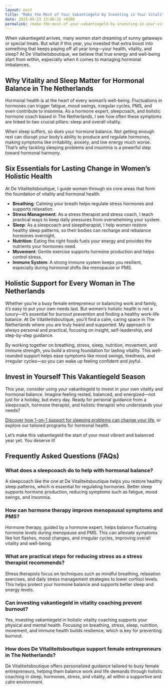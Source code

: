 ```yaml
---
layout: post
title: "Make the Most of Your Vakantiegeld by Investing in Your Vitality and Sleep"
date: 2025-05-23 13:06:32 +0200
permalink: /make-the-most-of-your-vakantiegeld-by-investing-in-your-vitality-and-sleep/
---
```

When vakantiegeld arrives, many women start dreaming of sunny getaways or special treats. But what if this year, you invested that extra boost into something that keeps paying off all year long—your health, vitality, and sleep? At De Vitaliteitsboutique, we believe that true energy and well-being start from within, especially when it comes to managing hormonal imbalances.

## Why Vitality and Sleep Matter for Hormonal Balance in The Netherlands

Hormonal health is at the heart of every woman’s well-being. Fluctuations in hormones can trigger fatigue, mood swings, irregular cycles, PMS, and even contribute to insomnia. As a hormone expert, sleepcoach, and holistic hormone coach based in The Netherlands, I see how often these symptoms are linked to two crucial pillars: sleep and overall vitality.

When sleep suffers, so does your hormone balance. Not getting enough rest can disrupt your body’s ability to produce and regulate hormones, making symptoms like irritability, anxiety, and low energy much worse. That’s why tackling sleeping problems and insomnia is a powerful step toward hormonal harmony.

## Six Essentials for Lasting Change in Women’s Holistic Health

At De Vitaliteitsboutique, I guide women through six core areas that form the foundation of vitality and hormonal health:

- **Breathing**: Calming your breath helps regulate stress hormones and supports relaxation.
- **Stress Management**: As a stress therapist and stress coach, I teach practical ways to keep daily pressures from overwhelming your system.
- **Sleep**: As a sleepcoach and sleeptherapist, I help women restore healthy sleep patterns, so their bodies can recharge and rebalance hormones overnight.
- **Nutrition**: Eating the right foods fuels your energy and provides the nutrients your hormones need.
- **Movement**: Gentle exercise supports hormone production and helps control stress.
- **Immune System**: A strong immune system keeps you resilient, especially during hormonal shifts like menopause or PMS.

## Holistic Support for Every Woman in The Netherlands

Whether you’re a busy female entrepreneur or balancing work and family, it’s easy to put your own needs last. But women’s holistic health is not a luxury—it’s essential for burnout prevention and finding a healthy work-life balance. At De Vitaliteitsboutique, you’ll find a calm, caring space in The Netherlands where you are truly heard and supported. My approach is always personal and practical, focusing on insight, self-leadership, and step-by-step guidance.

By working together on breathing, stress, sleep, nutrition, movement, and immune strength, you build a strong foundation for lasting vitality. This well-rounded support helps ease symptoms like mood swings, tiredness, and irregular cycles—so you can wake up feeling confident and joyful.

## Invest in Yourself This Vakantiegeld Season

This year, consider using your vakantiegeld to invest in your own vitality and hormonal balance. Imagine feeling rested, balanced, and energized—not just for a holiday, but every day. Ready for personal guidance from a sleepcoach, hormone therapist, and holistic therapist who understands your needs?

[Discover how 1-on-1 support for sleeping problems can change your life](https://devitaliteitsboutique.nl/slaapproblemen-1-op-1-begeleiding/), or explore our tailored programs for hormonal health.

Let’s make this vakantiegeld the start of your most vibrant and balanced year yet. You deserve it!

## Frequently Asked Questions (FAQs)

### What does a sleepcoach do to help with hormonal balance?
A sleepcoach like the one at De Vitaliteitsboutique helps you restore healthy sleep patterns, which is essential for regulating hormones. Better sleep supports hormone production, reducing symptoms such as fatigue, mood swings, and insomnia.

### How can hormone therapy improve menopausal symptoms and PMS?
Hormone therapy, guided by a hormone expert, helps balance fluctuating hormone levels during menopause and PMS. This can alleviate symptoms like hot flashes, mood changes, and irregular cycles, improving overall vitality and well-being.

### What are practical steps for reducing stress as a stress therapist recommends?
Stress therapists focus on techniques such as mindful breathing, relaxation exercises, and daily stress management strategies to lower cortisol levels. This helps protect your hormone balance and supports better sleep and energy levels.

### Can investing vakantiegeld in vitality coaching prevent burnout?
Yes, investing vakantiegeld in holistic vitality coaching supports your physical and mental health. Focusing on breathing, stress, sleep, nutrition, movement, and immune health builds resilience, which is key for preventing burnout.

### How does De Vitaliteitsboutique support female entrepreneurs in The Netherlands?
De Vitaliteitsboutique offers personalized guidance tailored to busy female entrepreneurs, helping them balance work and life demands through holistic coaching in sleep, hormones, stress, and vitality, all within a supportive and calm environment.

<script type="application/ld+json">
{
  "@context": "https://schema.org",
  "@type": "BlogPosting",
  "headline": "Make the Most of Your Vakantiegeld by Investing in Your Vitality and Sleep",
  "description": "Discover how investing your vakantiegeld in vitality and sleep coaching can improve hormonal balance, reduce stress, and support lasting health for women in The Netherlands.",
  "author": {
    "@type": "Person",
    "name": "De Vitaliteitsboutique",
    "description": "At De Vitaliteitsboutique, I help women boost their vitality from the inside out by focusing on six essential areas: breathing, stress, sleep, nutrition, movement, and the immune system.",
    "jobTitle": "Sleepcoach, Hormone Therapist, Stress Therapist, Holistic Hormone Coach",
    "url": "https://devitaliteitsboutique.nl"
  },
  "datePublished": "2024-06-01",
  "mainEntityOfPage": {
    "@type": "WebPage",
    "@id": "https://devitaliteitsboutique.nl/blog/vakantiegeld-vitality-sleep"
  },
  "keywords": "Sleepcoach, Sleeptherapist, Hormone therapist, Hormone expert, Stress therapist, stress coach, breathing therapist, Holistic hormone coach, Vitality, Sleeping problems, Hormone problems, Menopause, PMS, Hormone balance, Sleep and hormones, Holistic therapist, insomnia, Women's holistic health, Burnout prevention for women, Work-life balance for women, The Netherlands",
  "publisher": {
    "@type": "Person",
    "name": "De Vitaliteitsboutique"
  }
}
</script>

<script type="application/ld+json">
{
  "@context": "https://schema.org",
  "@type": "FAQPage",
  "mainEntity": [
    {
      "@type": "Question",
      "name": "What does a sleepcoach do to help with hormonal balance?",
      "acceptedAnswer": {
        "@type": "Answer",
        "text": "A sleepcoach like the one at De Vitaliteitsboutique helps you restore healthy sleep patterns, which is essential for regulating hormones. Better sleep supports hormone production, reducing symptoms such as fatigue, mood swings, and insomnia."
      }
    },
    {
      "@type": "Question",
      "name": "How can hormone therapy improve menopausal symptoms and PMS?",
      "acceptedAnswer": {
        "@type": "Answer",
        "text": "Hormone therapy, guided by a hormone expert, helps balance fluctuating hormone levels during menopause and PMS. This can alleviate symptoms like hot flashes, mood changes, and irregular cycles, improving overall vitality and well-being."
      }
    },
    {
      "@type": "Question",
      "name": "What are practical steps for reducing stress as a stress therapist recommends?",
      "acceptedAnswer": {
        "@type": "Answer",
        "text": "Stress therapists focus on techniques such as mindful breathing, relaxation exercises, and daily stress management strategies to lower cortisol levels. This helps protect your hormone balance and supports better sleep and energy levels."
      }
    },
    {
      "@type": "Question",
      "name": "Can investing vakantiegeld in vitality coaching prevent burnout?",
      "acceptedAnswer": {
        "@type": "Answer",
        "text": "Yes, investing vakantiegeld in holistic vitality coaching supports your physical and mental health. Focusing on breathing, stress, sleep, nutrition, movement, and immune health builds resilience, which is key for preventing burnout."
      }
    },
    {
      "@type": "Question",
      "name": "How does De Vitaliteitsboutique support female entrepreneurs in The Netherlands?",
      "acceptedAnswer": {
        "@type": "Answer",
        "text": "De Vitaliteitsboutique offers personalized guidance tailored to busy female entrepreneurs, helping them balance work and life demands through holistic coaching in sleep, hormones, stress, and vitality, all within a supportive and calm environment."
      }
    }
  ]
}
</script>
